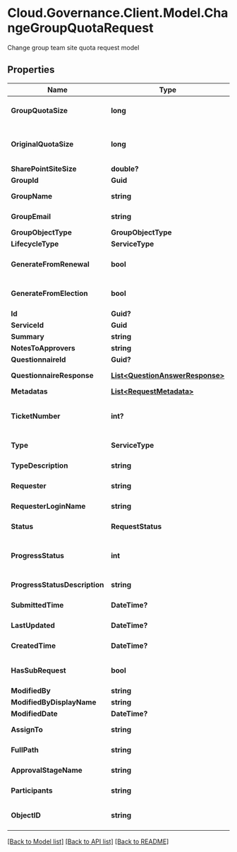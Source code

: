 # Cloud.Governance.Client.Model.ChangeGroupQuotaRequest
Change group team site quota request model
## Properties

Name | Type | Description | Notes
------------ | ------------- | ------------- | -------------
**GroupQuotaSize** | **long** | The new group team site quota size | [optional] [default to 0]
**OriginalQuotaSize** | **long** | The original group team site quota size | [optional] [readonly] [default to 0]
**SharePointSiteSize** | **double?** | sharepoint site size | [optional] 
**GroupId** | **Guid** | Object ID | [optional] 
**GroupName** | **string** | Group name | [optional] [readonly] 
**GroupEmail** | **string** | Group e-mail address | [optional] [readonly] 
**GroupObjectType** | **GroupObjectType** | Group type | [optional] 
**LifecycleType** | **ServiceType** | Lifecycle type | [optional] 
**GenerateFromRenewal** | **bool** | If generate from renewal | [optional] [default to false]
**GenerateFromElection** | **bool** | If generate from election | [optional] [default to false]
**Id** | **Guid?** | Id of request. | [optional] 
**ServiceId** | **Guid** | Id of service. | [optional] 
**Summary** | **string** | Summary of request. | [optional] 
**NotesToApprovers** | **string** | Notes to approvers. | [optional] 
**QuestionnaireId** | **Guid?** | Id of questionnaire | [optional] 
**QuestionnaireResponse** | [**List&lt;QuestionAnswerResponse&gt;**](QuestionAnswerResponse.md) | Questionnaire question and answer of request. | [optional] 
**Metadatas** | [**List&lt;RequestMetadata&gt;**](RequestMetadata.md) | Metadata of request. | [optional] 
**TicketNumber** | **int?** | Ticket number of request. | [optional] [readonly] [default to 0]
**Type** | **ServiceType** | Service type of request. | [optional] [readonly] 
**TypeDescription** | **string** | Service type description of request. | [optional] [readonly] 
**Requester** | **string** | Requester display name. | [optional] [readonly] 
**RequesterLoginName** | **string** | Requester login name. | [optional] [readonly] 
**Status** | **RequestStatus** | Status of request. | [optional] [readonly] 
**ProgressStatus** | **int** | Progress status of request. | [optional] [readonly] [default to 0]
**ProgressStatusDescription** | **string** | Progress status description of request. | [optional] [readonly] 
**SubmittedTime** | **DateTime?** | Submitted time of request. | [optional] [readonly] 
**LastUpdated** | **DateTime?** | Last updated time of request. | [optional] [readonly] 
**CreatedTime** | **DateTime?** | Created time of request. | [optional] [readonly] 
**HasSubRequest** | **bool** | HasSubRequest | [optional] [default to false]
**ModifiedBy** | **string** | ModifiedBy | [optional] 
**ModifiedByDisplayName** | **string** | ModifiedByDisplayName | [optional] 
**ModifiedDate** | **DateTime?** | ModifiedDate | [optional] 
**AssignTo** | **string** | Task assignee of request. | [optional] [readonly] 
**FullPath** | **string** | Object full path of request. | [optional] [readonly] 
**ApprovalStageName** | **string** | Approval stage name of request. | [optional] [readonly] 
**Participants** | **string** | Participants of request. | [optional] [readonly] 
**ObjectID** | **string** | Object full path/email/private channel of request. | [optional] [readonly] 

[[Back to Model list]](../README.md#documentation-for-models) [[Back to API list]](../README.md#documentation-for-api-endpoints) [[Back to README]](../README.md)

